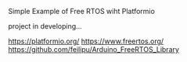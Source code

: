 Simple Example of Free RTOS wiht Platformio

project in developing...

https://platformio.org/
https://www.freertos.org/
https://github.com/feilipu/Arduino_FreeRTOS_Library
